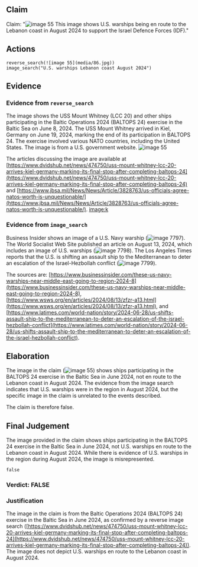 ## Claim
Claim: "![image 55](media/86.jpg) This image shows U.S. warships being en route to the Lebanon coast in August 2024 to support the Israel Defence Forces (IDF)."

## Actions
```
reverse_search(![image 55](media/86.jpg))
image_search("U.S. warships Lebanon coast August 2024")
```

## Evidence
### Evidence from `reverse_search`
The image shows the USS Mount Whitney (LCC 20) and other ships participating in the Baltic Operations 2024 (BALTOPS 24) exercise in the Baltic Sea on June 8, 2024. The USS Mount Whitney arrived in Kiel, Germany on June 19, 2024, marking the end of its participation in BALTOPS 24. The exercise involved various NATO countries, including the United States. The image is from a U.S. government website. ![image 55](media/86.jpg)

The articles discussing the image are available at [https://www.dvidshub.net/news/474750/uss-mount-whitney-lcc-20-arrives-kiel-germany-marking-its-final-stop-after-completing-baltops-24](https://www.dvidshub.net/news/474750/uss-mount-whitney-lcc-20-arrives-kiel-germany-marking-its-final-stop-after-completing-baltops-24) and [https://www.jbsa.mil/News/News/Article/3828763/us-officials-agree-natos-worth-is-unquestionable/](https://www.jbsa.mil/News/News/Article/3828763/us-officials-agree-natos-worth-is-unquestionable/). <image:k>


### Evidence from `image_search`
Business Insider shows an image of a U.S. Navy warship (![image 7797](media/2025-08-29_22-04-1756505056-785436.jpg)). The World Socialist Web Site published an article on August 13, 2024, which includes an image of U.S. warships (![image 7798](media/2025-08-29_22-04-1756505057-818748.jpg)). The Los Angeles Times reports that the U.S. is shifting an assault ship to the Mediterranean to deter an escalation of the Israel-Hezbollah conflict (![image 7799](media/2025-08-29_22-04-1756505059-106521.jpg)).

The sources are: [https://www.businessinsider.com/these-us-navy-warships-near-middle-east-going-to-region-2024-8](https://www.businessinsider.com/these-us-navy-warships-near-middle-east-going-to-region-2024-8), [https://www.wsws.org/en/articles/2024/08/13/zfzr-a13.html](https://www.wsws.org/en/articles/2024/08/13/zfzr-a13.html), and [https://www.latimes.com/world-nation/story/2024-06-28/us-shifts-assault-ship-to-the-mediterranean-to-deter-an-escalation-of-the-israel-hezbollah-conflict](https://www.latimes.com/world-nation/story/2024-06-28/us-shifts-assault-ship-to-the-mediterranean-to-deter-an-escalation-of-the-israel-hezbollah-conflict).


## Elaboration
The image in the claim (![image 55](media/86.jpg)) shows ships participating in the BALTOPS 24 exercise in the Baltic Sea in June 2024, not en route to the Lebanon coast in August 2024. The evidence from the image search indicates that U.S. warships were in the region in August 2024, but the specific image in the claim is unrelated to the events described.

The claim is therefore false.


## Final Judgement
The image provided in the claim shows ships participating in the BALTOPS 24 exercise in the Baltic Sea in June 2024, not U.S. warships en route to the Lebanon coast in August 2024. While there is evidence of U.S. warships in the region during August 2024, the image is misrepresented.

`false`

### Verdict: FALSE

### Justification
The image in the claim is from the Baltic Operations 2024 (BALTOPS 24) exercise in the Baltic Sea in June 2024, as confirmed by a reverse image search ([https://www.dvidshub.net/news/474750/uss-mount-whitney-lcc-20-arrives-kiel-germany-marking-its-final-stop-after-completing-baltops-24](https://www.dvidshub.net/news/474750/uss-mount-whitney-lcc-20-arrives-kiel-germany-marking-its-final-stop-after-completing-baltops-24)). The image does not depict U.S. warships en route to the Lebanon coast in August 2024.
